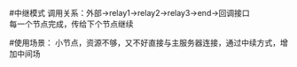 #中继模式
调用关系：外部->relay1->relay2->relay3->end->回调接口  
每一个节点完成，传给下个节点继续

#使用场景：
小节点，资源不够，又不好直接与主服务器连接，通过中续方式，增加中间场